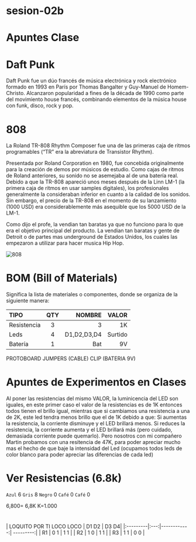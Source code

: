# sesion-02b

# Apuntes Clase 

# Daft Punk

Daft Punk fue un dúo francés de música electrónica y rock electrónico formado en 1993 en París por Thomas Bangalter y Guy-Manuel de Homem-Christo. Alcanzaron popularidad a fines de la década de 1990 como parte del movimiento house francés, combinando elementos de la música house con funk, disco, rock y pop. 

# 808

La Roland TR-808 Rhythm Composer fue una de las primeras caja de ritmos programables (“TR” era la abreviatura de Transistor Rhythm).

Presentada por Roland Corporation en 1980, fue concebida originalmente para la creación de demos por músicos de estudio. Como cajas de ritmos de Roland anteriores, su sonido no se asemejaba al de una batería real. Debido a que la TR-808 apareció unos meses después de la Linn LM-1 (la primera caja de ritmos en usar samples digitales), los profesionales generalmente la consideraban inferior en cuanto a la calidad de los sonidos. Sin embargo, el precio de la TR-808 en el momento de su lanzamiento (1000 USD) era considerablemente más asequible que los 5000 USD de la LM-1.

Como dijo el profe, la vendian tan baratas ya que no funciono para lo que era el objetivo principal del producto. La vendian tan baratas y gente de Detroit o de partes mas underground de Estados Unidos, los cuales las empezaron a utilizar para hacer musica Hip Hop.

![808](https://www.latercera.com/resizer/v2/U4E6OZFFBZFHBB7DUIXHE2YI7Q.jpg?quality=80&smart=true&auth=78470195fb9cb9b36f882eeb05927628752c62bafbee5946923b3aa6eb2e240c&width=1200&height=800)

# BOM (Bill of Materials)

Significa la lista de materiales o componentes, donde se organiza de la siguiente manera:

| TIPO     | QTY | NOMBRE        | VALOR   |
|:---------|:---:|------------:| ---------:| 
| Resistencia |  3  | 3           | 1K        |
| Leds     |  4  | D1,D2,D3,D4 | Surtido   |
| Batería    |  1  | Bat         | 9V        |

PROTOBOARD
JUMPERS (CABLE)
CLIP (BATERIA 9V)

# Apuntes de Experimentos en Clases

Al poner las resistencias del mismo VALOR, la luminicencia del LED son iguales, en este primer caso el valor de la resistencias es de 1K entonces todos tienen el brillo igual, mientras que si cambiamos una resistencia a una de 2K, este led tendra menos brillo que el de 1K debido a que:
Si aumentas la resistencia, la corriente disminuye y el LED brillará menos.
Si reduces la resistencia, la corriente aumenta y el LED brillará más (pero cuidado, demasiada corriente puede quemarlo).
Pero nosotros con mi compañero Martin probamos con una resitencia de 47K, para poder apreciar mucho mas el hecho de que baje la intensidad del Led (ocupamos todos leds de color blanco para poder apreciar las diferencias de cada led)

# Ver Resistencias (6.8k)

`Azul` 6
`Gris` 8
`Negro` 0
`Café` 0
`Café`  0 

6,800= 6,8K
K=1.000

# 

| LOQUITO POR TI LOCO LOCO     | D1 D2 | D3 D4|
|:---------|:---:|------------:| ---------:| 
| R1 |  0 1  | 1 1 | 
| R2 |  1 0  | 1 1 | 
| R3 |  1 1  | 0 0 | 

